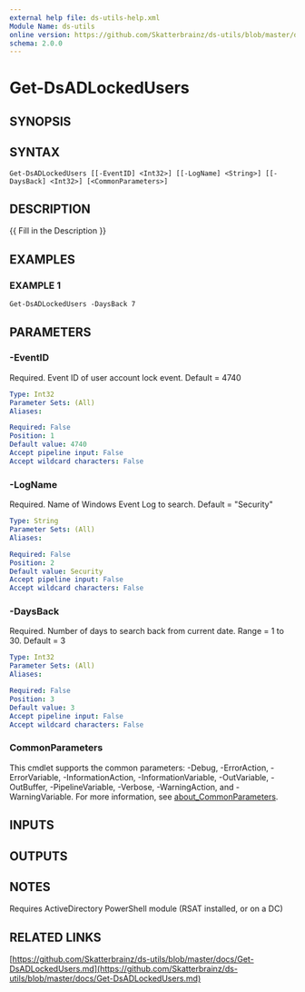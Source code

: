 ```yaml
---
external help file: ds-utils-help.xml
Module Name: ds-utils
online version: https://github.com/Skatterbrainz/ds-utils/blob/master/docs/Get-DsADLockedUsers.md
schema: 2.0.0
---
```


# Get-DsADLockedUsers

## SYNOPSIS

## SYNTAX

```
Get-DsADLockedUsers [[-EventID] <Int32>] [[-LogName] <String>] [[-DaysBack] <Int32>] [<CommonParameters>]
```

## DESCRIPTION
{{ Fill in the Description }}

## EXAMPLES

### EXAMPLE 1
```
Get-DsADLockedUsers -DaysBack 7
```

## PARAMETERS

### -EventID
Required.
Event ID of user account lock event.
Default = 4740

```yaml
Type: Int32
Parameter Sets: (All)
Aliases:

Required: False
Position: 1
Default value: 4740
Accept pipeline input: False
Accept wildcard characters: False
```

### -LogName
Required.
Name of Windows Event Log to search.
Default = "Security"

```yaml
Type: String
Parameter Sets: (All)
Aliases:

Required: False
Position: 2
Default value: Security
Accept pipeline input: False
Accept wildcard characters: False
```

### -DaysBack
Required.
Number of days to search back from current date.
Range = 1 to 30.
Default = 3

```yaml
Type: Int32
Parameter Sets: (All)
Aliases:

Required: False
Position: 3
Default value: 3
Accept pipeline input: False
Accept wildcard characters: False
```

### CommonParameters
This cmdlet supports the common parameters: -Debug, -ErrorAction, -ErrorVariable, -InformationAction, -InformationVariable, -OutVariable, -OutBuffer, -PipelineVariable, -Verbose, -WarningAction, and -WarningVariable. For more information, see [about_CommonParameters](http://go.microsoft.com/fwlink/?LinkID=113216).

## INPUTS

## OUTPUTS

## NOTES
Requires ActiveDirectory PowerShell module (RSAT installed, or on a DC)

## RELATED LINKS

[https://github.com/Skatterbrainz/ds-utils/blob/master/docs/Get-DsADLockedUsers.md](https://github.com/Skatterbrainz/ds-utils/blob/master/docs/Get-DsADLockedUsers.md)

